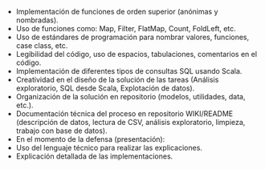 - Implementación de funciones de orden superior (anónimas y nombradas).
- Uso de funciones como: Map, Filter, FlatMap, Count, FoldLeft, etc.
- Uso de estándares de programación para nombrar valores, funciones, case class, etc.
- Legibilidad del código, uso de espacios, tabulaciones, comentarios en el código.
- Implementación de diferentes tipos de consultas SQL usando Scala.
- Creatividad en el diseño de la solución de las tareas (Análisis exploratorio, SQL desde Scala, Explotación de datos).
- Organización de la solución en repositorio (modelos, utilidades, data, etc.).
- Documentación técnica del proceso en repositorio WIKI/README (descripción de datos, lectura de CSV, análisis exploratorio, limpieza, trabajo con base de datos).
- En el momento de la defensa (presentación):
- Uso del lenguaje técnico para realizar las explicaciones.
- Explicación detallada de las implementaciones.
